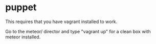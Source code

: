 puppet
======
This requires that you have vagrant installed to work.

Go to the meteor/ director and type "vagrant up" for a clean box with meteor installed.
